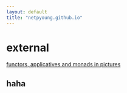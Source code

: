 ```yaml
---
layout: default
title: "netpyoung.github.io"
---
```


# external
[functors, applicatives and monads in pictures](functors_applicatives_and_monads_in_pictures/)



## haha

